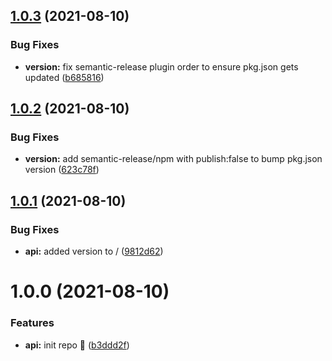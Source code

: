 ## [1.0.3](https://github.com/xmarcos/enchinito-api/compare/v1.0.2...v1.0.3) (2021-08-10)


### Bug Fixes

* **version:** fix semantic-release plugin order to ensure pkg.json gets updated ([b685816](https://github.com/xmarcos/enchinito-api/commit/b68581616e560ee56f2b14394177dc8712724460))

## [1.0.2](https://github.com/xmarcos/enchinito-api/compare/v1.0.1...v1.0.2) (2021-08-10)


### Bug Fixes

* **version:** add semantic-release/npm with publish:false to bump pkg.json version ([623c78f](https://github.com/xmarcos/enchinito-api/commit/623c78f97728c84cfbf2dfd62988cf9888f46da9))

## [1.0.1](https://github.com/xmarcos/enchinito-api/compare/v1.0.0...v1.0.1) (2021-08-10)


### Bug Fixes

* **api:** added version to / ([9812d62](https://github.com/xmarcos/enchinito-api/commit/9812d62f0b0e2b354022453d7e2a148e75ec2f51))

# 1.0.0 (2021-08-10)


### Features

* **api:** init repo 🚀 ([b3ddd2f](https://github.com/xmarcos/enchinito-api/commit/b3ddd2f338cd8371a26571ba8127bc762c66080b))
